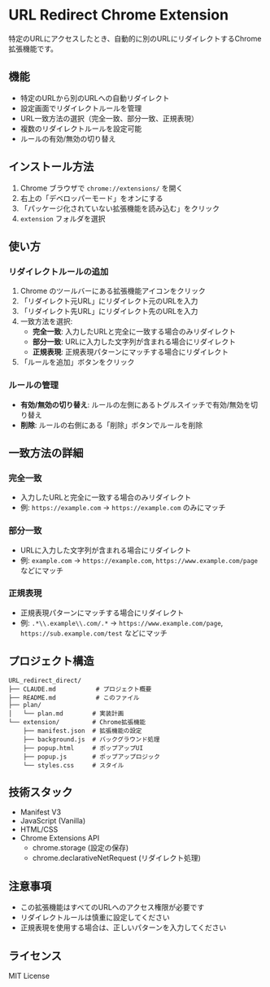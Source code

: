 # URL Redirect Chrome Extension

特定のURLにアクセスしたとき、自動的に別のURLにリダイレクトするChrome拡張機能です。

## 機能

- 特定のURLから別のURLへの自動リダイレクト
- 設定画面でリダイレクトルールを管理
- URL一致方法の選択（完全一致、部分一致、正規表現）
- 複数のリダイレクトルールを設定可能
- ルールの有効/無効の切り替え

## インストール方法

1. Chrome ブラウザで `chrome://extensions/` を開く
2. 右上の「デベロッパーモード」をオンにする
3. 「パッケージ化されていない拡張機能を読み込む」をクリック
4. `extension` フォルダを選択

## 使い方

### リダイレクトルールの追加

1. Chrome のツールバーにある拡張機能アイコンをクリック
2. 「リダイレクト元URL」にリダイレクト元のURLを入力
3. 「リダイレクト先URL」にリダイレクト先のURLを入力
4. 一致方法を選択:
   - **完全一致**: 入力したURLと完全に一致する場合のみリダイレクト
   - **部分一致**: URLに入力した文字列が含まれる場合にリダイレクト
   - **正規表現**: 正規表現パターンにマッチする場合にリダイレクト
5. 「ルールを追加」ボタンをクリック

### ルールの管理

- **有効/無効の切り替え**: ルールの左側にあるトグルスイッチで有効/無効を切り替え
- **削除**: ルールの右側にある「削除」ボタンでルールを削除

## 一致方法の詳細

### 完全一致
- 入力したURLと完全に一致する場合のみリダイレクト
- 例: `https://example.com` → `https://example.com` のみにマッチ

### 部分一致
- URLに入力した文字列が含まれる場合にリダイレクト
- 例: `example.com` → `https://example.com`, `https://www.example.com/page` などにマッチ

### 正規表現
- 正規表現パターンにマッチする場合にリダイレクト
- 例: `.*\\.example\\.com/.*` → `https://www.example.com/page`, `https://sub.example.com/test` などにマッチ

## プロジェクト構造

```
URL_redirect_direct/
├── CLAUDE.md           # プロジェクト概要
├── README.md           # このファイル
├── plan/
│   └── plan.md        # 実装計画
└── extension/         # Chrome拡張機能
    ├── manifest.json  # 拡張機能の設定
    ├── background.js  # バックグラウンド処理
    ├── popup.html     # ポップアップUI
    ├── popup.js       # ポップアップロジック
    └── styles.css     # スタイル
```

## 技術スタック

- Manifest V3
- JavaScript (Vanilla)
- HTML/CSS
- Chrome Extensions API
  - chrome.storage (設定の保存)
  - chrome.declarativeNetRequest (リダイレクト処理)

## 注意事項

- この拡張機能はすべてのURLへのアクセス権限が必要です
- リダイレクトルールは慎重に設定してください
- 正規表現を使用する場合は、正しいパターンを入力してください

## ライセンス

MIT License
